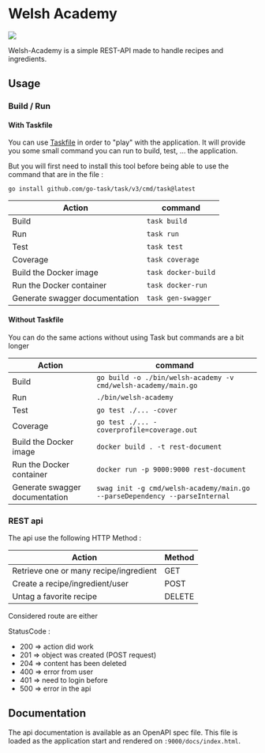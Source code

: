 # Welsh Academy
<a href="https://goreportcard.com/report/github.com/mjehanno/welsh-academy"><img src="https://goreportcard.com/badge/github.com/mjehanno/welsh-academy"/></a>


Welsh-Academy is a simple REST-API made to handle recipes and ingredients.

## Usage

### Build / Run

#### With Taskfile

You can use [Taskfile](https://taskfile.dev/) in order to "play" with the application. 
It will provide you some small command you can run to build, test, ... the application.

But you will first need to install this tool before being able to use the command that are in the file :

`go install github.com/go-task/task/v3/cmd/task@latest`

Action | command
--- | ---
Build| `task build`
Run| `task run`
Test | `task test`
Coverage | `task coverage`
Build the Docker image | `task docker-build`
Run the Docker container | `task docker-run`
Generate swagger documentation | `task gen-swagger`

#### Without Taskfile

You can do the same actions without using Task but commands are a bit longer

Action | command
--- | ---
Build| `go build -o ./bin/welsh-academy -v cmd/welsh-academy/main.go`
Run| `./bin/welsh-academy`
Test | `go test ./... -cover`
Coverage | `go test ./... -coverprofile=coverage.out`
Build the Docker image | `docker build . -t rest-document`
Run the Docker container | `docker run -p 9000:9000 rest-document`
Generate swagger documentation | `swag init -g cmd/welsh-academy/main.go --parseDependency --parseInternal`

### REST api

The api use the following HTTP Method :

Action | Method 
--- | ---
Retrieve one or many recipe/ingredient | GET
Create a recipe/ingredient/user | POST
Untag a favorite recipe | DELETE

Considered route are either

StatusCode :
- 200 => action did work
- 201 => object was created (POST request)
- 204 => content has been deleted
- 400 => error from user 
- 401 => need to login before
- 500 => error in the api


## Documentation

The api documentation is available as an OpenAPI spec file. 
This file is loaded as the application start and rendered on `:9000/docs/index.html`.


